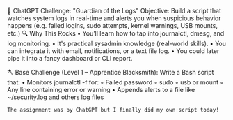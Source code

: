 🧩 ChatGPT Challenge: "Guardian of the Logs"
Objective: Build a script that watches system logs in real-time and alerts you when suspicious behavior happens (e.g. failed logins, sudo attempts, kernel warnings, USB mounts, etc.)
🔍 Why This Rocks
    • You’ll learn how to tap into journalctl, dmesg, and log monitoring.
    • It's practical sysadmin knowledge (real-world skills).
    • You can integrate it with email, notifications, or a text file log.
    • You could later pipe it into a fancy dashboard or CLI report.
  

🪓 Base Challenge (Level 1 – Apprentice Blacksmith):
Write a Bash script that:
    • Monitors journalctl -f for:
        ◦ Failed password
        ◦ sudo
        ◦ usb or mount
        ◦ Any line containing error or warning
    • Appends alerts to a file like ~/security.log and others log files

    The assignment was by ChatGPT but I finally did my own script today!

